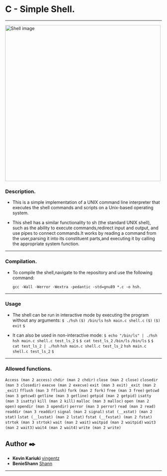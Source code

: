 # C - Simple Shell.
---


<img src="shell.jpeg" alt="Shell image" width="500"/>


### Description.

* This is a simple implementation of a UNIX command line interpreter that executes the shell commands and scripts on a Unix-based operating system.

* This shell has a similar functionality to sh (the standard UNIX shell), such as the ability to execute commands,redirect input and output, and use pipes to connect commands.It works by reading a command from the user,parsing it into its constituent parts,and executing it by calling the appropriate system function.

----

### Compilation.

* To compile the shell,navigate to the repository and use the following command:

	`gcc -Wall -Werror -Wextra -pedantic -std=gnu89 *.c -o hsh. `

---

### Usage

 * The shell can be run in interactive mode by executing the program without any arguments:
   `$ ./hsh`
   `($) /bin/ls`
   `hsh main.c shell.c`
   `($)`
   `($) exit`
   `$`

 * It can also be used in non-interactive mode:
   `$ echo "/bin/ls" | ./hsh`
   `hsh main.c shell.c test_ls_2`
   `$`
   `$ cat test_ls_2`
   `/bin/ls`
   `/bin/ls`
   `$`
   `$ cat test_ls_2 | ./hsh`
   `hsh main.c shell.c test_ls_2`
   `hsh main.c shell.c test_ls_2`
   `$`

---

### Allowed functions.

`Access (man 2 access)`
`chdir (man 2 chdir)`
`close (man 2 close)`
`closedir (man 3 closedir)`
`execve (man 2 execve)`
`exit (man 3 exit)`
`_exit (man 2 _exit)`
`fflush (man 3 fflush)`
`fork (man 2 fork)`
`free (man 3 free)`
`getcwd (man 3 getcwd)`
`getline (man 3 getline)`
`getpid (man 2 getpid)`
`isatty (man 3 isatty)`
`kill (man 2 kill)`
`malloc (man 3 malloc)`
`open (man 2 open)`
`opendir (man 3 opendir)`
`perror (man 3 perror)`
`read (man 2 read)`
`readdir (man 3 readdir)`
`signal (man 2 signal)`
`stat (__xstat) (man 2 stat)`
`lstat (__lxstat) (man 2 lstat)`
`fstat (__fxstat) (man 2 fstat)`
`strtok (man 3 strtok)`
`wait (man 2 wait)`
`waitpid (man 2 waitpid)`
`wait3 (man 2 wait3)`
`wait4 (man 2 wait4)`
`write (man 2 write)`

## Author :black_nib:

* **Kevin Kariuki** [vingentz](https://github.com/vingentz)
* **BenieShann** [Shann](https://github.com/BenieShann)

-----------
